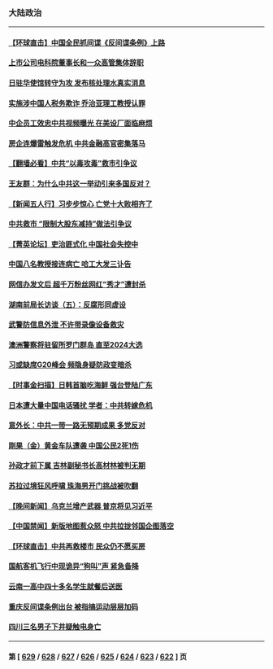 ### 大陆政治
---
#### [【环球直击】中国全民抓间谍《反间谍条例》上路](../../pages/ncid277/n14065901.md) 
#### [上市公司电科院董事长和一众高管集体辞职](../../pages/ncid277/n14066168.md) 
#### [日驻华使馆转守为攻 发布核处理水真实消息](../../pages/ncid277/n14066186.md) 
#### [实施涉中国人税务欺诈 乔治亚理工教授认罪](../../pages/ncid277/n14066171.md) 
#### [中企员工效忠中共视频曝光 在美设厂面临麻烦](../../pages/ncid277/n14065524.md) 
#### [房企连爆雷触发危机 中共金融高官密集落马](../../pages/ncid277/n14066078.md) 
#### [【翻墙必看】中共“以毒攻毒”救市引争议](../../pages/ncid277/n14066121.md) 
#### [王友群：为什么中共这一举动引来多国反对？](../../pages/ncid277/n14066102.md) 
#### [【新闻五人行】习步步惊心 亡党十大败相齐了](../../pages/ncid277/n14066016.md) 
#### [中共救市 “限制大股东减持”做法引争议](../../pages/ncid277/n14066077.md) 
#### [【菁英论坛】吏治匪式化 中国社会失控中](../../pages/ncid277/n14066063.md) 
#### [中国八名教授接连病亡 哈工大发三讣告](../../pages/ncid277/n14066050.md) 
#### [网信办发文后 超千万粉丝网红“秀才”遭封杀](../../pages/ncid277/n14066034.md) 
#### [湖南前局长访谈（五）：反腐形同虚设](../../pages/ncid277/n14066031.md) 
#### [武警防信息外泄 不许带录像设备救灾](../../pages/ncid277/n14066025.md) 
#### [澳洲警察将驻留所罗门群岛 直至2024大选](../../pages/ncid277/n14065959.md) 
#### [习或缺席G20峰会 频隐身疑防政变暗杀](../../pages/ncid277/n14066020.md) 
#### [【时事金扫描】日韩首脑吃海鲜 强台登陆广东](../../pages/ncid277/n14065965.md) 
#### [日本遭大量中国电话骚扰 学者：中共转嫁危机](../../pages/ncid277/n14065963.md) 
#### [意外长：中共一带一路无预期成果 多党反对](../../pages/ncid277/n14065949.md) 
#### [刚果（金）黄金车队遭袭 中国公民2死1伤](../../pages/ncid277/n14065962.md) 
#### [孙政才前下属 吉林副秘书长高材林被判无期](../../pages/ncid277/n14065798.md) 
#### [苏拉过境狂风呼啸 珠海男开门挑战被吹翻](../../pages/ncid277/n14065845.md) 
#### [【晚间新闻】乌克兰增产武器 普京将见习近平](../../pages/ncid277/n14065848.md) 
#### [【中国禁闻】新版地图惹众怒 中共拉拢邻国企图落空](../../pages/ncid277/n14065310.md) 
#### [【环球直击】中共再救楼市 民众仍不愿买房](../../pages/ncid277/n14065314.md) 
#### [国航客机飞行中现诡异“狗叫”声 紧急备降](../../pages/ncid277/n14065808.md) 
#### [云南一高中四十多名学生就餐后送医](../../pages/ncid277/n14065783.md) 
#### [重庆反间谍条例出台 被指搞运动层层加码](../../pages/ncid277/n14065721.md) 
#### [四川三名男子下井疑触电身亡](../../pages/ncid277/n14065748.md) 

---
#### 第 [ [629](./629.md) / [628](./628.md) / [627](./627.md) / [626](./626.md) / [625](./625.md) / [624](./624.md) / [623](./623.md) / [622](./622.md) ] 页
